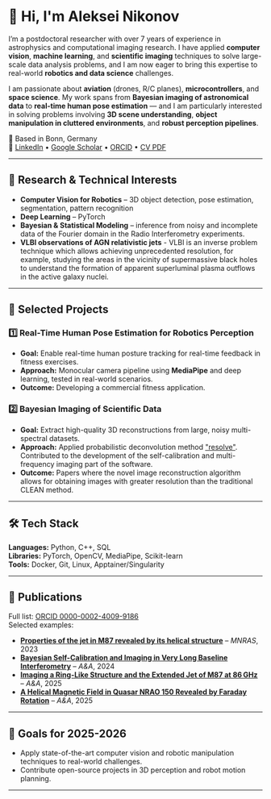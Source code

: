 # 👋 Hi, I'm Aleksei Nikonov

I’m a postdoctoral researcher with over 7 years of experience in astrophysics and computational imaging research. I have applied **computer vision**, **machine learning**, and **scientific imaging** techniques to solve large-scale data analysis problems, and I am now eager to bring this expertise to real-world **robotics and data science** challenges.  

I am passionate about **aviation** (drones, R/C planes), **microcontrollers**, and **space science**. My work spans from **Bayesian imaging of astronomical data** to **real-time human pose estimation** — and I am particularly interested in solving problems involving **3D scene understanding**, **object manipulation in cluttered environments**, and **robust perception pipelines**.

📍 Based in Bonn, Germany  
🔗 [LinkedIn](https://linkedin.com/in/nikonov-et-al) • [Google Scholar](https://scholar.google.com/citations?user=pK0cHq4AAAAJ&hl) • [ORCID](https://orcid.org/0000-0002-4009-9186) • [CV PDF](https://cloud.mpifr-bonn.mpg.de/index.php/s/FtNqkXQ99T82GcR)

---

## 🔬 Research & Technical Interests
- **Computer Vision for Robotics** – 3D object detection, pose estimation, segmentation, pattern recognition  
- **Deep Learning** – PyTorch
- **Bayesian & Statistical Modeling** – inference from noisy and incomplete data of the Fourier domain in the Radio Interferometry experiments.
- **VLBI observations of AGN relativistic jets** - VLBI is an inverse problem technique which allows achieving unprecedented resolution, for example, studying the areas in the vicinity of supermassive black holes to understand the formation of apparent superluminal plasma outflows in the active galaxy nuclei. 

---

## 📌 Selected Projects

### 1️⃣ Real-Time Human Pose Estimation for Robotics Perception  
- **Goal:** Enable real-time human posture tracking for real-time feedback in fitness exercises.  
- **Approach:** Monocular camera pipeline using **MediaPipe** and deep learning, tested in real-world scenarios.  
- **Outcome:** Developing a commercial fitness application.

### 2️⃣ Bayesian Imaging of Scientific Data  
- **Goal:** Extract high-quality 3D reconstructions from large, noisy multi-spectral datasets.  
- **Approach:** Applied probabilistic deconvolution method ["resolve"](https://gitlab.mpcdf.mpg.de/ift/resolve). Contributed to the development of the self-calibration and multi-frequency imaging part of the software. 
- **Outcome:** Papers where the novel image reconstruction algorithm allows for obtaining images with greater resolution than the traditional CLEAN method. 

---

## 🛠 Tech Stack
**Languages:** Python, C++, SQL  
**Libraries:** PyTorch, OpenCV, MediaPipe, Scikit-learn  
**Tools:** Docker, Git, Linux, Apptainer/Singularity

---

## 📄 Publications
Full list: [ORCID 0000-0002-4009-9186](https://orcid.org/0000-0002-4009-9186)  
Selected examples:  
- [**Properties of the jet in M87 revealed by its helical structure**](https://academic.oup.com/mnras/article/526/4/5949/7303302) – *MNRAS*, 2023  
- [**Bayesian Self-Calibration and Imaging in Very Long Baseline Interferometry**](https://www.aanda.org/articles/aa/full_html/2024/10/aa49663-24/aa49663-24.html) – *A&A*, 2024  
- [**Imaging a Ring-Like Structure and the Extended Jet of M87 at 86 GHz**](https://www.aanda.org/articles/aa/abs/2025/04/aa52038-24/aa52038-24.html) – *A&A*, 2025  
- [**A Helical Magnetic Field in Quasar NRAO 150 Revealed by Faraday Rotation**](https://www.aanda.org/articles/aa/abs/2025/03/aa53056-24/aa53056-24.html) – *A&A*, 2025  

---

## 🎯 Goals for 2025-2026
- Apply state-of-the-art computer vision and robotic manipulation techniques to real-world challenges.  
- Contribute open-source projects in 3D perception and robot motion planning.  

---
